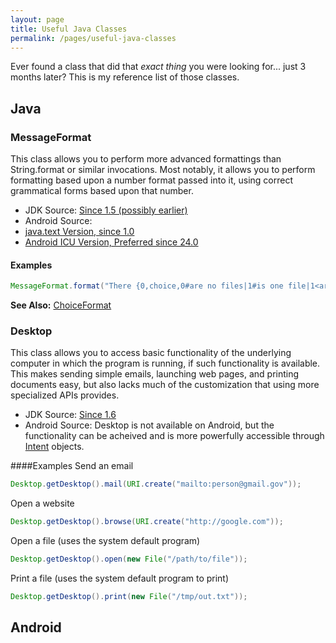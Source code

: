```yaml
---
layout: page
title: Useful Java Classes
permalink: /pages/useful-java-classes
---
```


Ever found a class that did that *exact thing* you were looking for... just 3 months later? This is my reference list of those classes.

Java
------

### MessageFormat
This class allows you to perform more advanced formattings than String.format or similar invocations. Most notably, it allows you to perform formatting based upon a number format passed into it, using correct grammatical forms based upon that number.

* JDK Source: [Since 1.5 (possibly earlier)](https://docs.oracle.com/javase/8/docs/api/java/text/MessageFormat.html)
* Android Source:
 * [java.text Version, since 1.0](https://developer.android.com/reference/java/text/MessageFormat.html)
 * [Android ICU Version, Preferred since 24.0](https://developer.android.com/reference/android/icu/text/MessageFormat.html) 


#### Examples
```java
MessageFormat.format("There {0,choice,0#are no files|1#is one file|1<are {0,number,integer} files}", 3)
```

**See Also:** [ChoiceFormat](https://docs.oracle.com/javase/8/docs/api/java/text/ChoiceFormat.html)

### Desktop
This class allows you to access basic functionality of the underlying computer in which the program is running, if such functionality is available. This makes sending simple emails, launching web pages, and printing documents easy, but also lacks much of the customization that using more specialized APIs provides.

* JDK Source: [Since 1.6](https://docs.oracle.com/javase/8/docs/api/java/awt/Desktop.html)
* Android Source: Desktop is not available on Android, but the functionality can be acheived and is more powerfully accessible through [Intent](https://developer.android.com/reference/android/content/Intent.html) objects.

####Examples
Send an email
```java
Desktop.getDesktop().mail(URI.create("mailto:person@gmail.gov"));
```
Open a website
```java
Desktop.getDesktop().browse(URI.create("http://google.com"));
```
Open a file (uses the system default program)
```java
Desktop.getDesktop().open(new File("/path/to/file"));
```
Print a file (uses the system default program to print)
```java
Desktop.getDesktop().print(new File("/tmp/out.txt"));
```

### 

Android
------

